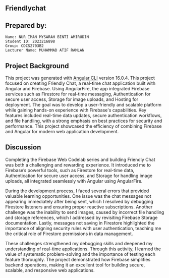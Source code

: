 ## Friendlychat
## Prepared by: 
    Name: NUR IMAN MYSARAH BINTI AMIRUDIN
    Student ID: 2023216898
    Group: CDCS2703B2
    Lecturer Name: MUHAMMAD ATIF RAMLAN
## Project Background
This project was generated with [Angular CLI](https://github.com/angular/angular-cli) version 16.0.4.
This project focused on creating Friendly Chat, a real-time chat application built with Angular and Firebase. Using AngularFire, the app integrated Firebase services such as Firestore for real-time messaging, Authentication for secure user access, Storage for image uploads, and Hosting for deployment. The goal was to develop a user-friendly and scalable platform while gaining hands-on experience with Firebase's capabilities. Key features included real-time data updates, secure authentication workflows, and file handling, with a strong emphasis on best practices for security and performance. This project showcased the efficiency of combining Firebase and Angular for modern web application development.

## Discussion
Completing the Firebase Web Codelab series and building Friendly Chat was both a challenging and rewarding experience. It introduced me to Firebase’s powerful tools, such as Firestore for real-time data, Authentication for secure user access, and Storage for handling image uploads, all integrated seamlessly with Angular using AngularFire. 

During the development process, I faced several errors that provided valuable learning opportunities. One issue was the chat messages not appearing immediately after being sent, which I resolved by debugging Firestore listeners and ensuring proper reactive subscriptions. Another challenge was the inability to send images, caused by incorrect file handling and storage references, which I addressed by revisiting Firebase Storage documentation. Lastly, messages not saving in Firestore highlighted the importance of aligning security rules with user authentication, teaching me the critical role of Firestore permissions in data management.

These challenges strengthened my debugging skills and deepened my understanding of real-time applications. Through this activity, I learned the value of systematic problem-solving and the importance of testing each feature thoroughly. The project demonstrated how Firebase simplifies backend operations, making it an excellent tool for building secure, scalable, and responsive web applications.
